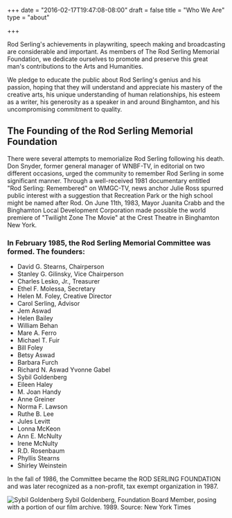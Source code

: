 +++
date = "2016-02-17T19:47:08-08:00"
draft = false
title = "Who We Are"
type = "about"

+++

Rod Serling's achievements in playwriting, speech making and broadcasting are considerable and important. As members of The Rod Serling Memorial Foundation, we dedicate ourselves to promote and preserve this great man's contributions to the Arts and Humanities.

We pledge to educate the public about Rod Serling's genius and his passion, hoping that they will understand and appreciate his mastery of the creative arts, his unique understanding of human relationships, his esteem as a writer, his generosity as a speaker in and around Binghamton, and his uncompromising commitment to quality.

## The Founding of the Rod Serling Memorial Foundation

There were several attempts to memorialize Rod Serling following his death. Don Snyder, former general manager of WNBF-TV, in editorial on two different occasions, urged the community to remember Rod Serling in some significant manner. Through a well-received 1981 documentary entitled "Rod Serling: Remembered" on WMGC-TV, news anchor Julie Ross spurred public interest with a suggestion that Recreation Park or the high school might be named after Rod. On June 11th, 1983, Mayor Juanita Crabb and the Binghamton Local Development Corporation made possible the world premiere of "Twilight Zone The Movie" at the Crest Theatre in Binghamton New York.

### In February 1985, the Rod Serling Memorial Committee was formed. The founders:

* David G. Stearns, Chairperson
* Stanley G. Gilinsky, Vice Chairperson
* Charles Lesko, Jr., Treasurer
* Ethel F. Molessa, Secretary
* Helen M. Foley, Creative Director
* Carol Serling, Advisor
* Jem Aswad
* Helen Bailey
* William Behan
* Mare A. Ferro
* Michael T. Fuir
* Bill Foley
* Betsy Aswad
* Barbara Furch
* Richard N. Aswad  Yvonne Gabel
* Sybil Goldenberg
* Eileen Haley
* M. Joan Handy
* Anne Greiner
* Norma F. Lawson
* Ruthe B. Lee
* Jules Levitt
* Lonna McKeon
* Ann E. McNulty
* Irene McNulty
* R.D. Rosenbaum
* Phyllis Stearns
* Shirley Weinstein

In the fall of 1986, the Committee became the ROD SERLING FOUNDATION and was later recognized as a non-profit, tax exempt organization in 1987.

![Sybil Goldenberg](images/toplevel/sybil.jpg)
Sybil Goldenberg, Foundation Board Member, posing with a portion of our film archive. 1989. Source: New York Times
